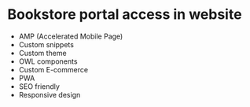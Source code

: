 # Bookstore portal access in website

- AMP (Accelerated Mobile Page)
- Custom snippets
- Custom theme
- OWL components
- Custom E-commerce
- PWA
- SEO friendly
- Responsive design
